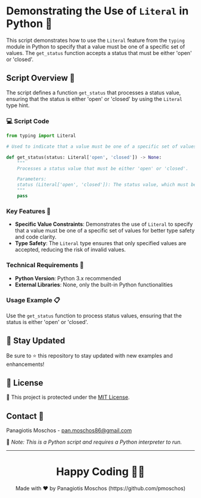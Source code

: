 # Demonstrating the Use of `Literal` in Python 🐍

This script demonstrates how to use the `Literal` feature from the `typing` module in Python to specify that a value must be one of a specific set of values. The `get_status` function accepts a status that must be either 'open' or 'closed'.

## Script Overview 📘

The script defines a function `get_status` that processes a status value, ensuring that the status is either 'open' or 'closed' by using the `Literal` type hint.

### :computer: Script Code

```python
from typing import Literal

# Used to indicate that a value must be one of a specific set of values.

def get_status(status: Literal['open', 'closed']) -> None:
    """
    Processes a status value that must be either 'open' or 'closed'.

    Parameters:
    status (Literal['open', 'closed']): The status value, which must be either 'open' or 'closed'.
    """
    pass
```

### Key Features 🌟
- **Specific Value Constraints**: Demonstrates the use of `Literal` to specify that a value must be one of a specific set of values for better type safety and code clarity.
- **Type Safety**: The `Literal` type ensures that only specified values are accepted, reducing the risk of invalid values.

### Technical Requirements 🔧
- **Python Version**: Python 3.x recommended
- **External Libraries**: None, only the built-in Python functionalities

### Usage Example 📋
Use the `get_status` function to process status values, ensuring that the status is either 'open' or 'closed'.

## 📢 Stay Updated

Be sure to ⭐ this repository to stay updated with new examples and enhancements!

## 📄 License
🔐 This project is protected under the [MIT License](https://mit-license.org/).

## Contact 📧
Panagiotis Moschos - pan.moschos86@gmail.com

🔗 *Note: This is a Python script and requires a Python interpreter to run.*

---
<h1 align=center>Happy Coding 👨‍💻 </h1>

<p align="center">
  Made with ❤️ by Panagiotis Moschos (https://github.com/pmoschos)
</p>